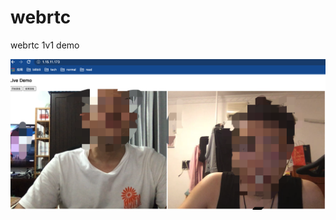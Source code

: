 # webrtc
webrtc 1v1 demo



![demo](https://raw.githubusercontent.com/Plen-wang/blogsImage/master/githubimages/webrtc_demo/1v1.png)
